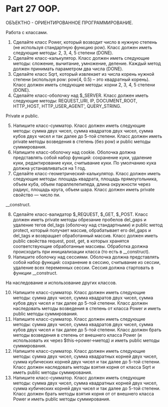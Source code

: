 ﻿# Part 27 OOP.

ОБЪЕКТНО - ОРИЕНТИРОВАННОЕ ПРОГРАММИРОВАНИЕ.

Работа с классами.

1. Сделайте класс Power, который возводит число в нужную степень (не используя стандартную функцию pow). Класс должен иметь следующие методы: 2, 3, 4, 5 степени (DONE).
2. Сделайте класс-калькулятор. Класс должен иметь следующие методы: сложение, вычитание, умножение, деление. Каждый метод должен принимать параметром два числа (DONE).
3. Сделайте класс Sqrt, который извлекает из числа корень нужной степени (используя pow: pow(4, 0.5) – это квадратный корень). Класс должен иметь следующие методы: корни 2, 3, 4, 5 степени (DONE).
4. Сделайте класс-оболочку над $_SERVER. Класс должен иметь следующие методы: REQUEST_URI, IP, DOCUMENT_ROOT, HTTP_HOST, HTTP_USER_AGENT', QUERY_STRING.

Private и public.

5. Напишите класс-сумматор. Класс должен иметь следующие методы: сумма двух чисел, сумма квадратов двух чисел, сумма кубов двух чисел и так далее до 5-той степени. Класс должен иметь private методы возведения в степень (без pow) и
   public методы суммирования.
6. Напишите класс-оболочку над cookie. Оболочка должна представлять собой набор функций: сохранение куки, удаление куки, редактирование куки, считывание куки. По умолчанию кука должна устанавливаться на 1 год.
7. Сделайте класс-геометрический-калькулятор. Класс должен иметь следующие методы: площадь квадрата, площадь прямоугольника, объем куба, объем параллелепипеда, длина окружности через радиус, 
   площадь круга, объем шара. Класс должен иметь private свойство — число пи.

__construct.

8. Сделайте класс-валидатор $_REQUEST, $_GET, $_POST. Класс должен иметь private методы обрезание пробелов del_gaps и удаление тегов del_tags (оболочку над стандартными) и public метод protect, который получает массив, обрабатывает
   его del_gaps и del_tags и возвращает обработанный массив.  Класс должен иметь public свойства request, post, get, в которых хранятся соответствующие обработанные массивы. Обработка должна происходить при
   инициализации класса (то есть в __construct).
9. Напишите оболочку над сессиями. Оболочка должна представлять собой набор функций: сохранение в сессию, считывание из сессии, удаление всех переменных сессии. Сессия должна стартовать в функции __construct.

На наследование и использование других классов.

10. Напишите класс-сумматор. Класс должен иметь следующие методы: сумма двух чисел, сумма квадратов двух чисел, сумма кубов двух чисел и так далее до 5-той степени. Класс должен наследовать 
	методы возведения в степень от класса Power и иметь public методы суммирования.
11. Напишите класс-сумматор. Класс должен иметь следующие методы: сумма двух чисел, сумма квадратов двух чисел, сумма кубов двух чисел и так далее до 5-той степени. Класс должен брать методы 
	возведения в степень от внешнего класса Power (и использовать их через $this->power->метод) и иметь public методы суммирования.
12. Напишите класс-сумматор. Класс должен иметь следующие методы: сумма двух чисел, сумма квадратных корней двух чисел, сумма кубических корней двух чисел и так далее до 5-той степени. Класс 
	должен наследовать методы взятия корня от класса Sqrt и иметь public методы суммирования.
13. Напишите класс-сумматор. Класс должен иметь следующие методы: сумма двух чисел, сумма квадратных корней двух чисел, сумма кубических корней двух чисел и так далее до 5-той степени. Класс 
	должен брать методы взятия корня от от внешнего класса Power и иметь public методы суммирования.
